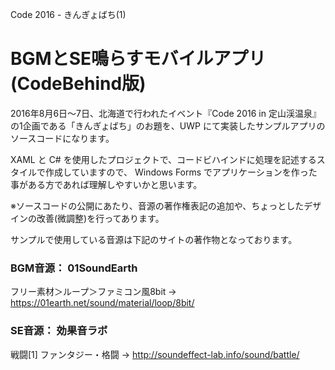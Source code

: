 Code 2016 - きんぎょばち(1)
# BGMとSE鳴らすモバイルアプリ (CodeBehind版)

2016年8月6日～7日、北海道で行われたイベント『Code 2016 in 定山渓温泉』の1企画である「きんぎょばち」のお題を、UWP にて実装したサンプルアプリのソースコードになります。

XAML と C# を使用したプロジェクトで、コードビハインドに処理を記述するスタイルで作成していますので、 Windows Forms でアプリケーションを作った事がある方であれば理解しやすいかと思います。

※ソースコードの公開にあたり、音源の著作権表記の追加や、ちょっとしたデザインの改善(微調整)を行ってあります。


サンプルで使用している音源は下記のサイトの著作物となっております。

### BGM音源： 01SoundEarth
   フリー素材＞ループ＞ファミコン風8bit
   → https://01earth.net/sound/material/loop/8bit/

### SE音源： 効果音ラボ
   戦闘[1] ファンタジー・格闘
   → http://soundeffect-lab.info/sound/battle/
 
